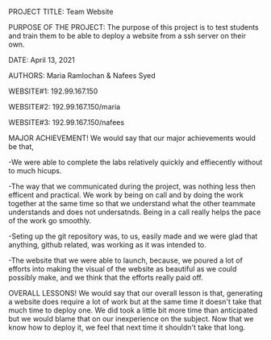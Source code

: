 PROJECT TITLE: Team Website

PURPOSE OF THE PROJECT: The purpose of this project is to test students and train them to be able to deploy a website from a ssh server on their own.

DATE: April 13, 2021

AUTHORS: Maria Ramlochan & Nafees Syed

WEBSITE#1: 192.99.167.150

WEBSITE#2: 192.99.167.150/maria

WEBSITE#3: 192.99.167.150/nafees

MAJOR ACHIEVEMENT!
We would say that our major achievements would be that,

-We were able to complete the labs relatively quickly and effiecently without to much hicups.

-The way that we communicated during the project, was nothing less then efficent and practical. We work by being on 
call and by doing the work together at the same time so that we understand what the other teammate understands and 
does not undersatnds. Being in a call really helps the pace of the work go smoothly.

-Seting up the git repository was, to us, easily made and we were glad that anything, github related, was working as 
it was intended to.

-The website that we were able to launch, because, we poured a lot of efforts into making the visual of the website 
as beautiful as we could possibly make, and we think that the efforts really paid off.

OVERALL LESSONS!
We would say that our overall lesson is that, generating a website does require a lot of work but at the same time it 
doesn't take that much time to deploy one. We did took a little bit more time than anticipated but we would blame that 
on our inexperience on the subject. Now that we know how to deploy it, we feel that next time it shouldn't take that long.
